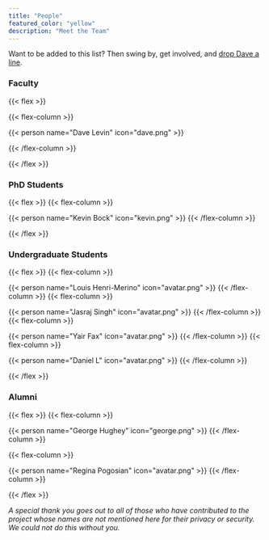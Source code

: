 ```yaml
---
title: "People"
featured_color: "yellow"
description: "Meet the Team"
---
```


Want to be added to this list? Then swing by, get involved, and [drop Dave a line](mailto:dml@cs.umd.edu).

### Faculty
{{< flex >}}

{{< flex-column >}}

{{< person name="Dave Levin" icon="dave.png" >}} 

{{< /flex-column >}}

{{< /flex >}}

### PhD Students

{{< flex >}}
{{< flex-column >}}

{{< person name="Kevin Bock" icon="kevin.png" >}} 
{{< /flex-column >}}

{{< /flex >}}

### Undergraduate Students

{{< flex >}}
{{< flex-column >}}

{{< person name="Louis Henri-Merino" icon="avatar.png" >}}
{{< /flex-column >}}
{{< flex-column >}}

{{< person name="Jasraj Singh" icon="avatar.png" >}}
{{< /flex-column >}}
{{< flex-column >}}

{{< person name="Yair Fax" icon="avatar.png" >}}
{{< /flex-column >}}
{{< flex-column >}}

{{< person name="Daniel L" icon="avatar.png" >}}
{{< /flex-column >}}




{{< /flex >}}


### Alumni
{{< flex >}}
{{< flex-column >}}

{{< person name="George Hughey" icon="george.png" >}}
{{< /flex-column >}}

{{< flex-column >}}

{{< person name="Regina Pogosian" icon="avatar.png" >}}
{{< /flex-column >}}

{{< /flex >}}

*A special thank you goes out to all of those who have contributed to the project whose names are not mentioned here for their privacy or security. We could not do this without you.*
